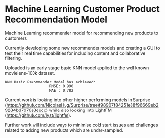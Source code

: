 # Machine Learning Customer Product Recommendation Model
Machine Learning recommender model for recommending new products to customers

Currently developing some new recommender models and creating a GUI to test their real time capabilities for including content and collaborative filtering.

Uploaded is an early stage basic KNN model applied to the well known movielens-100k dataset.

    KNN Basic Recommender Model has achieved:
                        RMSE: 0.990
                        MAE : 0.782

Current work is looking into other higher performing models in Surprise (https://github.com/NicolasHug/Surprise/tree/f98907f84251e88f96669eb29284bd7976a8eecc) while also looking into LightFM (https://github.com/lyst/lightfm).

Further work will include ways to minimise cold start issues and challenges related to adding new products which are under-sampled.

